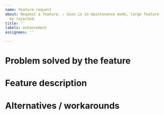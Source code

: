 ```yaml
---
name: Feature request
about: Request a feature. ⚠️ Gson is in maintenance mode; large feature requests might
  be rejected.
title: ''
labels: enhancement
assignees: ''

---
```


# Problem solved by the feature
<!-- Describe which problem the requested feature solves -->


# Feature description
<!-- Describe the feature -->


# Alternatives / workarounds
<!-- Describe alternatives or workarounds in case you are aware of any -->
